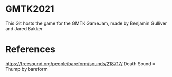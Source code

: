 # GMTK2021
 
This Git hosts the game for the GMTK GameJam, made by Benjamin Gulliver and Jared Bakker

# References
https://freesound.org/people/bareform/sounds/218717/ Death Sound = Thump by bareform
